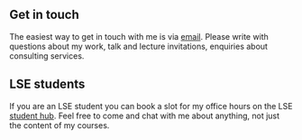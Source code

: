 ## Get in touch

The easiest way to get in touch with me is via [email](mailto:i.deschenaux@lse.ac.uk). Please write with questions about my work, talk and lecture invitations, enquiries about consulting services.

## LSE students

If you are an LSE student you can book a slot for my office hours on the LSE [student hub](https://studenthub.lse.ac.uk/). Feel free to come and chat with me about anything, not just the content of my courses.
